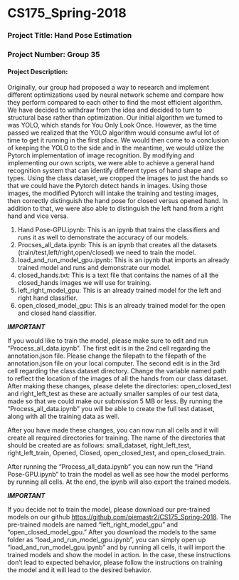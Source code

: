 # CS175_Spring-2018
### Project Title: Hand Pose Estimation
### Project Number: Group 35

#### Project Description:
  Originally, our group had proposed a way to research and implement different optimizations used by neural network scheme and compare how they perform compared to each other to find the most efficient algorithm. We have decided to withdraw from the idea and decided to turn to structural base rather than optimization. Our initial algorithm we turned to was YOLO, which stands for You Only Look Once. However, as the time passed we realized that the YOLO algorithm would consume awful lot of time to get it running in the first place. We would then come to a conclusion of keeping the YOLO to the side and in the meantime, we would utilize the Pytorch implementation of image recognition. By modifying and implementing our own scripts, we were able to achieve a general hand recognition system that can identify different types of hand shape and types. Using the class dataset, we cropped the images to just the hands so that we could have the Pytorch detect hands in images. Using those images, the modified Pytorch will intake the training and testing images, then correctly distinguish the hand pose for closed versus opened hand. In addition to that, we were also able to distinguish the left hand from a right hand and vice versa.

1) Hand Pose-GPU.ipynb: This is an ipynb that trains the classifiers and runs it as well to demonstrate the accuracy of our models.
2) Procses_all_data.ipynb: This is an ipynb that creates all the datasets (train/test,left/right,open/closed) we need to train the model.
3) load_and_run_model_gpu.ipynb: This is an ipynb that imports an already trained model and runs and demonstrate our model.
4) closed_hands.txt: This is a text file that contains the names of all the closed_hands images we will use for training.
5) left_right_model_gpu: This is an already trained model for the left and right hand classifier.
6) open_closed_model_gpu: This is an already trained model for the open and closed hand classifier.

***IMPORTANT***

If you would like to train the model, please make sure to edit and run “Process_all_data.ipynb”.  The first edit is in the 2nd cell regarding the annotation.json file.  Please change the filepath to the filepath of the annotation.json file on your local computer.  The second edit is in the 3rd cell regarding the class dataset directory.  Change the variable named path to reflect the location of the images of all the hands from our class dataset.  After making these changes, please delete the directories: open_closed_test and right_left_test as these are actually smaller samples of our test data, made so that we could make our submission 5 MB or less.  By running the “Process_all_data.ipynb” you will be able to create the full test dataset, along with all the training data as well.

After you have made these changes, you can now run all cells and it will create all required directories for training.  The name of the directories that should be created are as follows: small_dataset, right_left_test, right_left_train, Opened, Closed, open_closed_test, and open_closed_train.

After running the “Process_all_data.ipynb” you can now run the “Hand Pose-GPU.ipynb” to train the model as well as see how the model performs by running all cells.  At the end, the ipynb will also export the trained models.

***IMPORTANT***

If you decide not to train the model, please download our pre-trained models on our github <https://github.com/piemastr2/CS175_Spring-2018>.  The pre-trained models are named “left_right_model_gpu” and “open_closed_model_gpu.” After you download the models to the same folder as “load_and_run_model_gpu.ipynb”, you can simply open up “load_and_run_model_gpu.ipynb” and by running all cells, it will import the trained models and show the model in action.  In the case, these instructions don’t lead to expected behavior, please follow the instructions on training the model and it will lead to the desired behavior.

